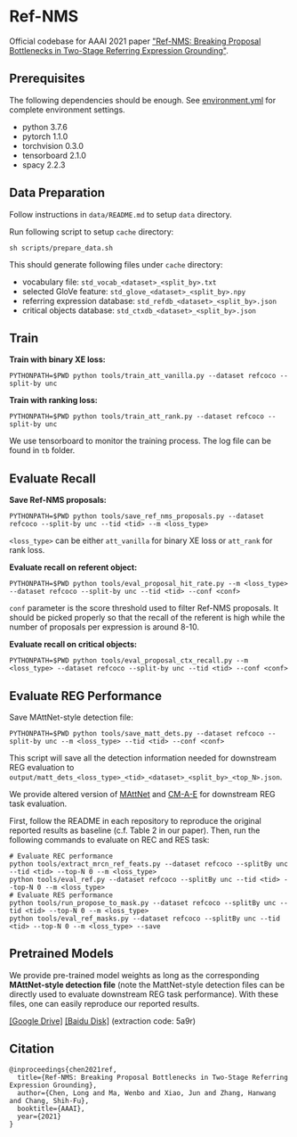 # Ref-NMS
Official codebase for AAAI 2021 paper ["Ref-NMS: Breaking Proposal Bottlenecks in Two-Stage Referring Expression Grounding"](https://arxiv.org/abs/2009.01449).

## Prerequisites
The following dependencies should be enough. See [environment.yml](environment.yml) for complete environment settings.
- python 3.7.6
- pytorch 1.1.0
- torchvision 0.3.0
- tensorboard 2.1.0
- spacy 2.2.3

## Data Preparation
Follow instructions in `data/README.md` to setup `data` directory. 

Run following script to setup `cache` directory:
```
sh scripts/prepare_data.sh
```
This should generate following files under `cache` directory:
- vocabulary file: `std_vocab_<dataset>_<split_by>.txt`
- selected GloVe feature: `std_glove_<dataset>_<split_by>.npy`
- referring expression database: `std_refdb_<dataset>_<split_by>.json`
- critical objects database: `std_ctxdb_<dataset>_<split_by>.json`


## Train
**Train with binary XE loss:**
```
PYTHONPATH=$PWD python tools/train_att_vanilla.py --dataset refcoco --split-by unc
```

**Train with ranking loss:**
```
PYTHONPATH=$PWD python tools/train_att_rank.py --dataset refcoco --split-by unc
```
We use tensorboard to monitor the training process. The log file can be found in `tb` folder.

## Evaluate Recall
**Save Ref-NMS proposals:**
```
PYTHONPATH=$PWD python tools/save_ref_nms_proposals.py --dataset refcoco --split-by unc --tid <tid> --m <loss_type>
```
`<loss_type>` can be either `att_vanilla` for binary XE loss or `att_rank` for rank loss.

**Evaluate recall on referent object:**
```
PYTHONPATH=$PWD python tools/eval_proposal_hit_rate.py --m <loss_type> --dataset refcoco --split-by unc --tid <tid> --conf <conf>
```
`conf` parameter is the score threshold used to filter Ref-NMS proposals. It should be picked properly so that the recall of the referent is high while the number of proposals per expression is around 8-10.

**Evaluate recall on critical objects:**
```
PYTHONPATH=$PWD python tools/eval_proposal_ctx_recall.py --m <loss_type> --dataset refcoco --split-by unc --tid <tid> --conf <conf>
```

## Evaluate REG Performance
Save MAttNet-style detection file:
```
PYTHONPATH=$PWD python tools/save_matt_dets.py --dataset refcoco --split-by unc --m <loss_type> --tid <tid> --conf <conf>
```
This script will save all the detection information needed for downstream REG evaluation to `output/matt_dets_<loss_type>_<tid>_<dataset>_<split_by>_<top_N>.json`.

We provide altered version of [MAttNet](https://github.com/ChopinSharp/MAttNet) and [CM-A-E](https://github.com/ChopinSharp/CM-Erase-REG) for downstream REG task evaluation. 

First, follow the README in each repository to reproduce the original reported results as baseline (c.f. Table 2 in our paper). Then, run the following commands to evaluate on REC and RES task:
```
# Evaluate REC performance
python tools/extract_mrcn_ref_feats.py --dataset refcoco --splitBy unc --tid <tid> --top-N 0 --m <loss_type>
python tools/eval_ref.py --dataset refcoco --splitBy unc --tid <tid> --top-N 0 --m <loss_type>
# Evaluate RES performance
python tools/run_propose_to_mask.py --dataset refcoco --splitBy unc --tid <tid> --top-N 0 --m <loss_type>
python tools/eval_ref_masks.py --dataset refcoco --splitBy unc --tid <tid> --top-N 0 --m <loss_type> --save
```

## Pretrained Models
We provide pre-trained model weights as long as the corresponding **MAttNet-style detection file** (note the MattNet-style detection files can be directly used to evaluate downstream REG task performance). With these files, one can easily reproduce our reported results.

[[Google Drive]](https://drive.google.com/drive/folders/1BPqWW0LrAEBFna7b-ORF2TcrY7K_DDvM?usp=sharing) [[Baidu Disk]](https://pan.baidu.com/s/1G4k7APKSUs-_5StXoYaNrA) (extraction code: 5a9r)

## Citation
```
@inproceedings{chen2021ref,
  title={Ref-NMS: Breaking Proposal Bottlenecks in Two-Stage Referring Expression Grounding},
  author={Chen, Long and Ma, Wenbo and Xiao, Jun and Zhang, Hanwang and Chang, Shih-Fu},
  booktitle={AAAI},
  year={2021}
}
```

